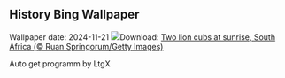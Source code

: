## History Bing Wallpaper
Wallpaper date: 2024-11-21
![](https://www.bing.com/th?id=OHR.LionCubs_EN-IN6903529152_UHD.jpg&w=1000)Download: [Two lion cubs at sunrise, South Africa (© Ruan Springorum/Getty Images)](https://www.bing.com/th?id=OHR.LionCubs_EN-IN6903529152_UHD.jpg)

Auto get programm by LtgX
